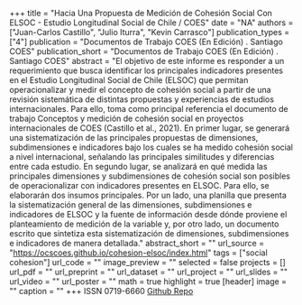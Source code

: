 +++
title = "Hacia Una Propuesta de Medición de Cohesión Social Con ELSOC - Estudio Longitudinal Social de Chile / COES"
date = "NA"
authors = ["Juan-Carlos Castillo", "Julio Iturra", "Kevin Carrasco"]
publication_types = ["4"]
publication = "Documentos de Trabajo COES (En Edición) . Santiago COES"
publication_short = "Documentos de Trabajo COES (En Edición) . Santiago COES"
abstract = "El objetivo de este informe es responder a un requerimiento que busca identificar los principales indicadores presentes en el Estudio Longitudinal Social de Chile (ELSOC) que permitan operacionalizar y medir el concepto de cohesión social a partir de una revisión sistemática de distintas propuestas y experiencias de estudios internacionales. Para ello, toma como principal referencia el documento de trabajo Conceptos y medición de cohesión social en proyectos internacionales de COES (Castillo et al., 2021). En primer lugar, se generará una sistematización de las principales propuestas de dimensiones, subdimensiones e indicadores bajo los cuales se ha medido cohesión social a nivel internacional, señalando las principales similitudes y diferencias entre cada estudio. En segundo lugar, se analizará en qué medida las principales dimensiones y subdimensiones de cohesión social son posibles de operacionalizar con indicadores presentes en ELSOC. Para ello, se elaborarán dos insumos principales. Por un lado, una planilla que presenta la sistematización general de las dimensiones, subdimensiones e indicadores de ELSOC y la fuente de información desde dónde proviene el planteamiento de medición de la variable y, por otro lado, un documento escrito que sintetiza esta sistematización de dimensiones, subdimensiones e indicadores de manera detallada."
abstract_short = ""
url_source = "https://ocscoes.github.io/cohesion-elsoc/index.html"
tags = ["social cohesion"]
url_code = ""
image_preview = ""
selected = false
projects = []
url_pdf = ""
url_preprint = ""
url_dataset = ""
url_project = ""
url_slides = ""
url_video = ""
url_poster = ""
math = true
highlight = true
[header]
image = ""
caption = ""
+++
ISSN 0719-6660 [Github Repo](https://github.com/ocscoes/cohesion-elsoc)
